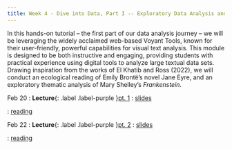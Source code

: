 ```yaml
---
title: Week 4 - Dive into Data, Part I -- Exploratory Data Analysis and Distant Reading
---
```


In this hands-on tutorial – the first part of our data analysis journey – we will be leveraging the widely acclaimed web-based Voyant Tools, known for their user-friendly, powerful capabilities for visual text analysis. This module is designed to be both instructive and engaging, providing students with practical experience using digital tools to analyze large textual data sets. Drawing inspiration from the works of El Khatib and Ross (2022), we will conduct an ecological reading of Emily Brontë’s novel Jane Eyre, and an exploratory thematic analysis of Mary Shelley’s *Frankenstein*.

Feb 20
: **Lecture**{: .label .label-purple }[pt. 1](#)
  : [slides](https://registrar.princeton.edu/course-offerings/course-details?term=1244&courseid=013536)

  : [reading](https://registrar.princeton.edu/course-offerings/course-details?term=1244&courseid=013536)

Feb 22
: **Lecture**{: .label .label-purple }[pt. 2](#)
  : [slides](https://registrar.princeton.edu/course-offerings/course-details?term=1244&courseid=013536)
  
  : [reading](https://registrar.princeton.edu/course-offerings/course-details?term=1244&courseid=013536)